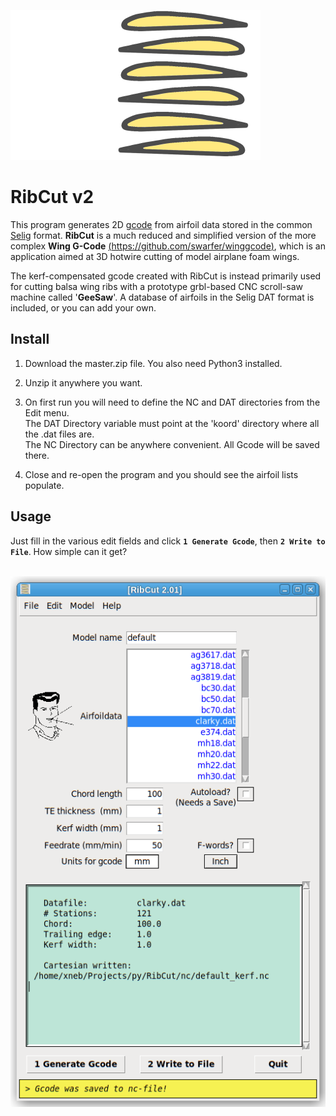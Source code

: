 ![ribcut-ikon-400x240](./img/ribcut-ikon-400x240.png)


RibCut v2
===

This program generates 2D [gcode](http://en.wikipedia.org/wiki/Gcode) from airfoil data stored in the common [Selig](http://openvsp.org/wiki/doku.php?id=airfoilexport#:~:text=Bezier%20*.bz%20format.-,Selig%20Format,-The%20Selig%20airfoil) format. **RibCut** is a much reduced and simplified version of the more complex **Wing G-Code** [(https://github.com/swarfer/winggcode)](https://github.com/swarfer/winggcode), which is an application aimed at 3D hotwire cutting of model airplane foam wings.

The kerf-compensated gcode created with RibCut is instead primarily used for cutting balsa wing ribs with a prototype grbl-based CNC scroll-saw machine called '**GeeSaw**'. A database of airfoils in the Selig DAT format is included, or you can add your own.

## Install

1. Download the master.zip file. You also need Python3 installed.

1. Unzip it anywhere you want.

1. On first run you will need to define the NC and DAT directories from the Edit menu.<br/>
  The DAT Directory variable must point at the 'koord' directory where all the .dat files are.<br/>
  The NC Directory can be anywhere convenient.  All Gcode will be saved there.

1. Close and re-open the program and you should see the airfoil lists populate.

## Usage

Just fill in the various edit fields and click **`1 Generate Gcode`**, then **`2 Write to File`**. How simple can it get?
<br/>
<br/>



![ribcut](img/ribcut.png)
